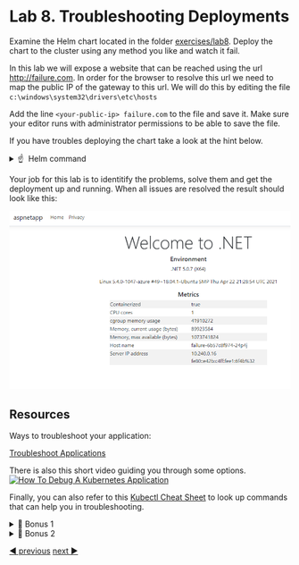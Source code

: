 # Lab 8. Troubleshooting Deployments

Examine the Helm chart located in the folder [exercises/lab8](../../exercises/lab8). Deploy the chart to the cluster using any method you like and watch it fail. 

In this lab we will expose a website that can be reached using the url http://failure.com. In order for the browser to resolve this url we need to map the public IP of the gateway to this url. We will do this by editing the file `c:\windows\system32\drivers\etc\hosts`

Add the line `<your-public-ip> failure.com` to the file and save it. Make sure your editor runs with administrator permissions to be able to save the file.

If you have troubles deploying the chart take a look at the hint below.

<!-- markdownlint-disable MD033 -->
<p>
<details>
  <summary>&#x261d; &#xfe0f; Helm command </summary>
  <p>One way to deploy the chart is using the helm command like this:</p>

```
helm upgrade failure .\helm\ --install --namespace lab8 --wait --atomic --create-namespace --values .\helm\values.yaml
```
</details>
</p>
<!-- markdownlint-enable MD033 -->

Your job for this lab is to identitify the problems, solve them and get the deployment up and running. When all issues are resolved the result should look like this:

![The working application](./images/result.png)

## Resources

Ways to troubleshoot your application:

[Troubleshoot Applications](https://kubernetes.io/docs/tasks/debug-application-cluster/debug-application/#debugging-pods)

There is also this short video guiding you through some options.
[![How To Debug A Kubernetes Application](https://res.cloudinary.com/marcomontalbano/image/upload/v1623867284/video_to_markdown/images/youtube--aCcIdG82KxA-c05b58ac6eb4c4700831b2b3070cd403.jpg)](https://www.youtube.com/watch?v=aCcIdG82KxA "How To Debug A Kubernetes Application")

Finally, you can also refer to this [Kubectl Cheat Sheet](https://kubernetes.io/docs/reference/kubectl/cheatsheet/) to look up commands that can help you in troubleshooting.

<!-- markdownlint-disable MD033 -->
<details>
  <summary>&#127873; Bonus 1</summary>

- How many problems did you solve?
- What are the symptoms of the problems?
- How did you solve them?

</details>
<!-- markdownlint-enable MD033 -->

<!-- markdownlint-disable MD033 -->
<details>
  <summary>&#127873; Bonus 2</summary>

In the ingress definition, change line 16 to 

```
serviceName: {{ include "failure.name" . }}-service
```

Then deploy the chart and observe that the deployment is not working.

- How can you find out what the problem is?

</details>
<!-- markdownlint-enable MD033 -->

[:arrow_backward: previous](../lab7-deploy/LAB.md)  [next :arrow_forward:](../lab9-quiz/LAB.md)
